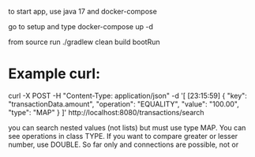 <p>to start app, use java 17 and docker-compose</p>
<p>go to setup and type docker-compose up -d</p>
<p>from source run ./gradlew clean build bootRun</p>
<h1>Example curl:</h1>
<p>curl -X POST -H "Content-Type: application/json" -d '[                                                                            [23:15:59]
    {
        "key": "transactionData.amount",
        "operation": "EQUALITY",
        "value": "100.00", "type": "MAP"
    }
]' http://localhost:8080/transactions/search
</p>

<p>you can search nested values (not lists) but must use type MAP. You can see operations in class TYPE.
If you want to compare greater or lesser number, use DOUBLE.
So far only and connections are possible, not or</p>